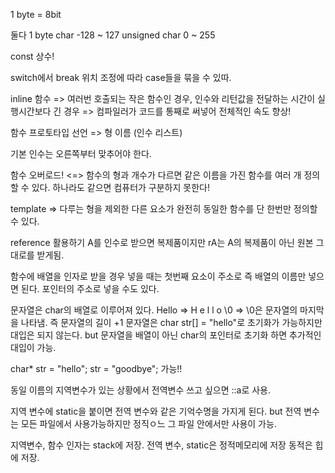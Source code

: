 1 byte = 8bit

둘다 1 byte
char -128 ~ 127
unsigned char 0 ~ 255

const 상수!

switch에서 break 위치 조정에 따라 case들을 묶을 수 있따.

inline 함수 => 여러번 호출되는 작은 함수인 경우, 인수와 리턴값을 전달하는 시간이 실행시간보다 긴 경우 => 컴파일러가 코드를 통째로 써넣어 전체적인 속도 향상!

함수 프로토타입 선언 =>  형 이름 (인수 리스트)

기본 인수는 오른쪽부터 맞추어야 한다. 


함수 오버로드! <=> 함수의 형과 개수가 다르면 같은 이름을 가진 함수를 여러 개 정의할 수 있다.
하나라도 같으면 컴퓨터가 구분하지 못한다!

template => 다루는 형을 제외한 다른 요소가 완전히 동일한 함수를 단 한번만 정의할 수 있다.             


reference 활용하기 A를 인수로 받으면 복제품이지만 rA는 A의 복제품이 아닌 원본 그대로를 받게됨.


함수에 배열을 인자로 받을 경우 넣을 때는 첫번째 요소이 주소로 즉 배열의 이름만 넣으면 된다. 포인터의 주소로 넣을 수도 있다. 

문자열은 char의 배열로 이루어져 있다. Hello => H e l l o \0 => \0은 문자열의 마지막을 나타냄. 즉 문자열의 길이 +1
문자열은 char str[] = "hello"로 초기화가 가능하지만 대입은 되지 않는다.
but 문자열을 배열이 아닌 char의 포인터로 초기화 하면 추가적인 대입이 가능.

char* str = "hello";
str = "goodbye";
가능!!


동일 이름의 지역변수가 있는 상황에서 전역변수 쓰고 싶으면 ::a로 사용.

지역 변수에 static을 붙이면 전역 변수와 같은 기억수명을 가지게 된다. but 전역 변수는 모든 파일에서 사용가능하지만 정직ㅇ느 그 파일 안에서만 사용이 가능.

지역변수, 함수 인자는 stack에 저장.
전역 변수, static은 정적메모리에 저장
동적은 힙에 저장.